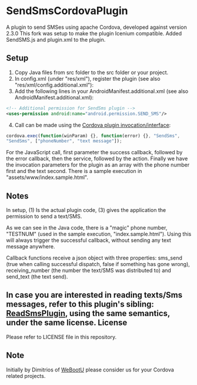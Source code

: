 SendSmsCordovaPlugin
====================

A plugin to send SMSes using apache Cordova, developed against version 2.3.0
This fork was setup to make the plugin Icenium compatible.
Added SendSMS.js and plugin.xml to the plugin.

Setup
-----

1. Copy Java files from src folder to the src folder or your project.
2. In config.xml (under "res/xml"), register the plugin (see also "res/xml/config.additional.xml"):
    <plugin name="SendSms" value="net.webootu.cordova.plugin.SendSms" />
3. Add the following lines in your AndroidManifest.additional.xml (see also AndroidManifest.additional.xml):
```xml
<!-- Additional permission for SendSms plugin -->
<uses-permission android:name="android.permission.SEND_SMS"/>
```
        
4. Call can be made using the [Cordova plugin invocation/interface](http://docs.phonegap.com/en/2.3.0/guide_plugin-development_index.md.html#Plugin%20Development%20Guide):
```javascript
cordova.exec(function(winParam) {}, function(error) {}, "SendSms", 
"SendSms", ["phoneNumber", "text message"]);
```
For the JavaScript call, first parameter the success callback, followed by the error callback, then the service, followed by the action. Finally we have the invocation parameters for the plugin as an array with the phone number first and the text second. There is a sample execution in "assets/www/index.sample.html".

Notes
-----
In setup, (1) Is the actual plugin code, (3) gives the application the permission to send a text/SMS.

As we can see in the Java code, there is a "magic" phone number, "TESTNUM" (used in the sample execution, "index.sample.html"). Using this will always trigger the successful callback, without sending any text message anywhere.

Callback functions receive a json object with three properties: sms_send (true when calling successful dispatch, false if something has gone wrong), receiving_number (the number the text/SMS was distributed to) and send_text (the text send).

In case you are interested in reading texts/Sms messages, refer to this plugin's sibling: [ReadSmsPlugin](https://github.com/dimitrismistriotis/ReadSmsCordovaPlugin), using the same semantics, under the same license.
License
-------
Please refer to LICENSE file in this repository.

Note
----
Initially by Dimitrios of [WeBootU](http://www.webootu.com) please consider us for your Cordova related projects.

